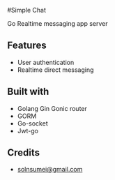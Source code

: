 #Simple Chat

Go Realtime messaging app server

## Features
- User authentication
- Realtime direct messaging

## Built with
- Golang Gin Gonic router
- GORM
- Go-socket
- Jwt-go

## Credits
- solnsumei@gmail.com



